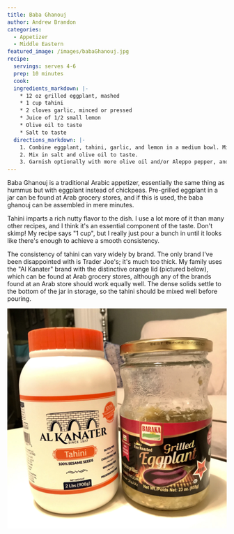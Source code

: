 ```yaml
---
title: Baba Ghanouj
author: Andrew Brandon
categories:
  - Appetizer
  - Middle Eastern
featured_image: /images/babaGhanouj.jpg
recipe:
  servings: serves 4-6
  prep: 10 minutes
  cook:
  ingredients_markdown: |-
    * 12 oz grilled eggplant, mashed
    * 1 cup tahini
    * 2 cloves garlic, minced or pressed
    * Juice of 1/2 small lemon
    * Olive oil to taste
    * Salt to taste
  directions_markdown: |-
    1. Combine eggplant, tahini, garlic, and lemon in a medium bowl. Mix thoroughly with a spoon.
    2. Mix in salt and olive oil to taste.
    3. Garnish optionally with more olive oil and/or Aleppo pepper, and serve with pita bread.
---
```

Baba Ghanouj is a traditional Arabic appetizer, essentially the same thing as hummus but with eggplant instead of chickpeas. Pre-grilled eggplant in a jar can be found at Arab grocery stores, and if this is used, the baba ghanouj can be assembled in mere minutes.

Tahini imparts a rich nutty flavor to the dish. I use a lot more of it than many other recipes, and I think it's an essential component of the taste. Don't skimp! My recipe says "1 cup", but I really just pour a bunch in until it looks like there's enough to achieve a smooth consistency.

The consistency of tahini can vary widely by brand. The only brand I've been disappointed with is Trader Joe's; it's much too thick. My family uses the "Al Kanater" brand with the distinctive orange lid (pictured below), which can be found at Arab grocery stores, although any of the brands found at an Arab store should work equally well. The dense solids settle to the bottom of the jar in storage, so the tahini should be mixed well before pouring.

![Tahini and eggplant jars](/images/tahiniAndEggplant.jpg)
